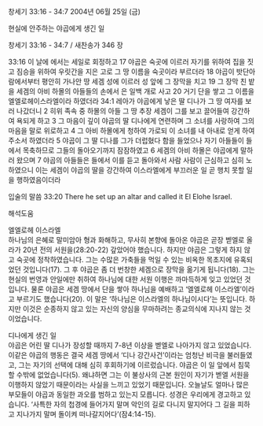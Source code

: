 창세기 33:16 - 34:7 
2004년 06월 25일 (금)

현실에 안주하는 야곱에게 생긴 일



창세기 33:16 - 34:7 / 새찬송가 346 장


33:16 이 날에 에서는 세일로 회정하고 17 야곱은 숙곳에 이르러 자기를 위하여 집을 짓고 짐승을 위하여 우릿간을 지은 고로 그 땅 이름을 숙곳이라 부르더라 18 야곱이 밧단아람에서부터 평안히 가나안 땅 세겜 성에 이르러 성 앞에 그 장막을 치고 19 그 장막 친 밭을 세겜의 아비 하몰의 아들들의 손에서 은 일백 개로 사고 20 거기 단을 쌓고 그 이름을 엘엘로헤이스라엘이라 하였더라 34:1 레아가 야곱에게 낳은 딸 디나가 그 땅 여자를 보러 나갔더니 2 히위 족속 중 하몰의 아들 그 땅 추장 세겜이 그를 보고 끌어들여 강간하여 욕되게 하고 3 그 마음이 깊이 야곱의 딸 디나에게 연련하며 그 소녀를 사랑하여 그의 마음을 말로 위로하고 4 그 아비 하몰에게 청하여 가로되 이 소녀를 내 아내로 얻게 하여 주소서 하였더라 5 야곱이 그 딸 디나를 그가 더럽혔다 함을 들었으나 자기 아들들이 들에서 목축하므로 그들의 돌아오기까지 잠잠하였고 6 세겜의 아비 하몰은 야곱에게 말하러 왔으며 7 야곱의 아들들은 들에서 이를 듣고 돌아와서 사람 사람이 근심하고 심히 노하였으니 이는 세겜이 야곱의 딸을 강간하여 이스라엘에게 부끄러운 일 곧 행치 못할 일을 행하였음이더라 

입술의 말씀 
33:20 There he set up an altar and called it El Elohe Israel.

해석도움





엘엘로헤 이스라엘  
하나님의 은혜로 말미암아 형과 화해하고, 무사히 본향에 돌아온 야곱은 곧장 벧엘로 올라가 20년 전의 서원을(28:20-22) 갚았어야 했습니다. 하지만 야곱은 그렇게 하지 않고 숙곳에 정착하였습니다. 그는 수많은 가축들을 먹일 수 있는 비옥한 목초지에 유혹되었던 것입니다(17). 그 후 야곱은 좀 더 번창한 세겜으로 장막을 옮기게 됩니다(18). 그는 현실의 번영과 안일에만 취하여 하나님에 대한 서원 이행은 까마득하게 잊고 있었던 것입니다. 물론 야곱은 세겜 땅에서 단을 쌓아 하나님을 예배하고 ‘엘엘로헤 이스라엘’이라고 부르기도 했습니다(20). 이 말은 ‘하나님은 이스라엘의 하나님이시다’는 뜻입니다. 하지만 이것은 순종하지 않고 있는 자신의 양심을 무마하려는 종교의식에 지나지 않는 것이었습니다.  

디나에게 생긴 일  
야곱은 어린 딸 디나가 장성할 때까지 7-8년 이상을 벧엘로 나아가지 않고 있었습니다. 이같은 야곱의 행동은 결국 세겜 땅에서 ‘디나 강간사건’이라는 엄청난 비극을 불러들였고, 그는 자기의 선택에 대해 심히 후회하기에 이르렀습니다. 야곱은 이 일 앞에서 침묵할 수밖에 없었습니다(5). 왜냐하면 그는 이 불상사의 근본 원인이 자기가 벧엘 서원을 이행하지 않았기 때문이라는 사실을 느끼고 있었기 때문입니다. 오늘날도 얼마나 많은 부모들이 야곱과 동일한 과오를 범하고 있는지 모릅니다. 성경은 우리에게 경고하고 있습니다. ‘사특한 자의 첩경에 들어가지 말며 악인의 길로 다니지 말지어다 그 길을 피하고 지나가지 말며 돌이켜 떠나갈지어다’(잠4:14-15).